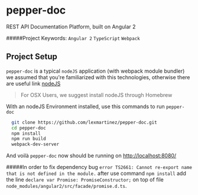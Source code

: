 # pepper-doc
REST API Documentation Platform, built on Angular 2

#####Project Keywords: `Angular 2` `TypeScript` `Webpack`

## Project Setup

`pepper-doc` is a typical `nodeJS` application (with webpack module bundler) we assumed that you're familiarized with this technologies, otherwise there are useful link [nodeJS](https://nodejs.org/en/)

> For OSX Users, we suggest install nodeJS through Homebrew

With an nodeJS Environment installed, use this commands to run `pepper-doc`

  ```bash
    git clone https://github.com/lexmartinez/pepper-doc.git
    cd pepper-doc
    npm install
    npm run build
    webpack-dev-server
  ```
And voil&#224; `pepper-doc` now should be running on [http://localhost:8080/](http://localhost:8080/)

#####In order to fix dependency bug `error TS2661: Cannot re-export name that is not defined in the module.` after use command `npm install` add the line `declare var Promise: PromiseConstructor;` on top of file `node_modules/angular2/src/facade/promise.d.ts`.
